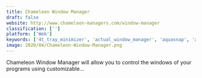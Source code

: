 ```yaml
---
title: Chameleon Window Manager
draft: false 
website: http://www.chameleon-managers.com/window-manager
classification: ['']
platform: ['Web']
keywords: ['4t_tray_minimizer', 'actual_window_manager', 'aquasnap', 'autosizer', 'bettertouchtool', 'dexpot', 'ghostwin', 'gridmove', 'kde_mover-sizer', 'minimother', 'powermenu', 'preme_for_windows', 'rbtray_fork', 'sizer', 'spectacle_app', 'splitview', 'windowgrid', 'windowtop', 'extra_buttons']
image: 2020/04/Chameleon-Window-Manager.png
---
```

Chameleon Window Manager will allow you to control the windows of your programs using customizable...